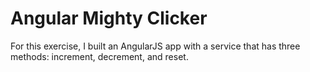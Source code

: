 Angular Mighty Clicker
=========================
For this exercise, I built an AngularJS app with a service that has three methods: increment, decrement, and reset.